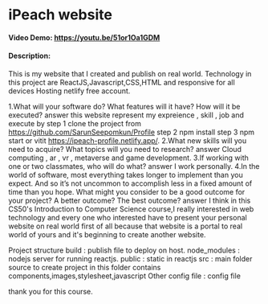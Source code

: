 # iPeach website
#### Video Demo: https://youtu.be/51or1Oa1GDM
#### Description:
  This is my website that I created and publish on real world.
  Technology in this project are ReactJS,Javascript,CSS,HTML and responsive for all devices
  Hosting netlify free account.

1.What will your software do? What features will it have? How will it be executed?
answer this website represent my expreience , skill , job and execute by step 1
 clone the project from https://github.com/SarunSeepomkun/Profile step 2 npm install step 3 npm start 
 or vitit https://ipeach-profile.netlify.app/.
2.What new skills will you need to acquire? What topics will you need to research?
answer Cloud computing , ar , vr , metaverse and game development.
3.If working with one or two classmates, who will do what?
answer I work personally.
4.In the world of software, most everything takes longer to implement than you expect. And so it’s not uncommon to accomplish less in a fixed amount of time than you hope. What might you consider to be a good outcome for your project? A better outcome? The best outcome?
answer I think in this CS50's Introduction to Computer Science course,I really interested in web technology and every one who interested have to present your personal website on real world first of all
because that website is a portal to real world of yours and it's beginning to create another website.

Project structure
build : publish file to deploy on host.
node_modules : nodejs server for running reactjs.
public : static in reactjs
src : main folder source to create project in this folder contains components,images,stylesheet,javascript
Other config file : config file

thank you for this course.